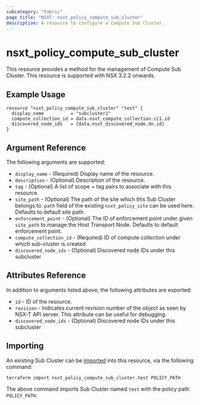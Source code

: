 ```yaml
---
subcategory: "Fabric"
page_title: "NSXT: nsxt_policy_compute_sub_cluster"
description: A resource to configure a Compute Sub Cluster.
---
```


# nsxt_policy_compute_sub_cluster

This resource provides a method for the management of Compute Sub Cluster.
This resource is supported with NSX 3.2.2 onwards.

## Example Usage

```hcl
resource "nsxt_policy_compute_sub_cluster" "test" {
  display_name          = "subcluster1"
  compute_collection_id = data.nsxt_compute_collection.cc1.id
  discovered_node_ids   = [data.nsxt_discovered_node.dn.id]
}
```

## Argument Reference

The following arguments are supported:

* `display_name` - (Required) Display name of the resource.
* `description` - (Optional) Description of the resource.
* `tag` - (Optional) A list of scope + tag pairs to associate with this resource.
* `site_path` - (Optional) The path of the site which this Sub Cluster belongs to. `path` field of the existing `nsxt_policy_site` can be used here. Defaults to default site path.
* `enforcement_point` - (Optional) The ID of enforcement point under given `site_path` to manage the Host Transport Node. Defaults to default enforcement point.
* `compute_collection_id` - (Required) ID of compute collection under which sub-cluster is created
* `discovered_node_ids` - (Optional)  Discovered node IDs under this subcluster

## Attributes Reference

In addition to arguments listed above, the following attributes are exported:

* `id` - ID of the resource.
* `revision` - Indicates current revision number of the object as seen by NSX-T API server. This attribute can be useful for debugging.
* `discovered_node_ids` - (Optional)  Discovered node IDs under this subcluster

## Importing

An existing Sub Cluster can be [imported][docs-import] into this resource, via the following command:

[docs-import]: https://developer.hashicorp.com/terraform/cli/import

```shell
terraform import nsxt_policy_compute_sub_cluster.test POLICY_PATH
```

The above command imports Sub Cluster named `test` with the policy path `POLICY_PATH`.
